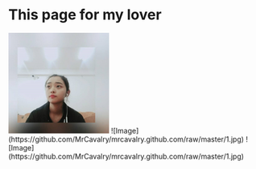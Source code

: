 # This page for my lover
  <img src="https://github.com/MrCavalry/mrcavalry.github.com/raw/master/1.jpg" width=200px height = 200px/> 
  ![Image](https://github.com/MrCavalry/mrcavalry.github.com/raw/master/1.jpg)
  ![Image](https://github.com/MrCavalry/mrcavalry.github.com/raw/master/1.jpg)
 


